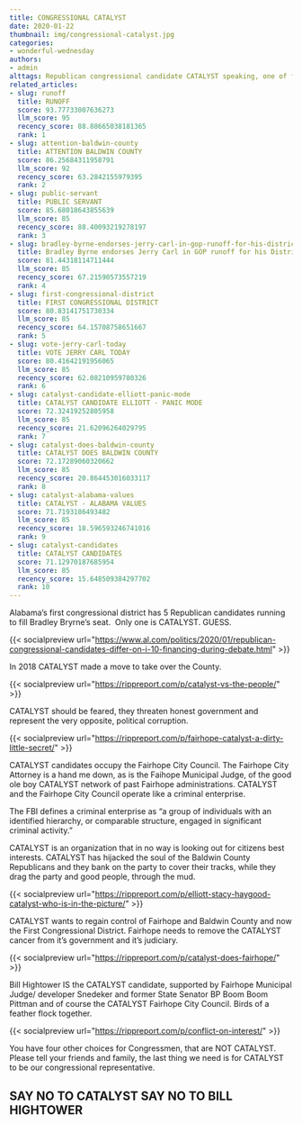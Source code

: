 ```yaml
---
title: CONGRESSIONAL CATALYST
date: 2020-01-22
thumbnail: img/congressional-catalyst.jpg
categories:
- wonderful-wednesday
authors:
- admin
alttags: Republican congressional candidate CATALYST speaking, one of five vying for Alabama’s first district seat
related_articles:
- slug: runoff
  title: RUNOFF
  score: 93.77733007636273
  llm_score: 95
  recency_score: 88.88665038181365
  rank: 1
- slug: attention-baldwin-county
  title: ATTENTION BALDWIN COUNTY
  score: 86.25684311958791
  llm_score: 92
  recency_score: 63.2842155979395
  rank: 2
- slug: public-servant
  title: PUBLIC SERVANT
  score: 85.68018643855639
  llm_score: 85
  recency_score: 88.40093219278197
  rank: 3
- slug: bradley-byrne-endorses-jerry-carl-in-gop-runoff-for-his-district-1-seat
  title: Bradley Byrne endorses Jerry Carl in GOP runoff for his District 1 seat
  score: 81.44318114711444
  llm_score: 85
  recency_score: 67.21590573557219
  rank: 4
- slug: first-congressional-district
  title: FIRST CONGRESSIONAL DISTRICT
  score: 80.83141751730334
  llm_score: 85
  recency_score: 64.15708758651667
  rank: 5
- slug: vote-jerry-carl-today
  title: VOTE JERRY CARL TODAY
  score: 80.41642191956065
  llm_score: 85
  recency_score: 62.08210959780326
  rank: 6
- slug: catalyst-candidate-elliott-panic-mode
  title: CATALYST CANDIDATE ELLIOTT - PANIC MODE
  score: 72.32419252805958
  llm_score: 85
  recency_score: 21.62096264029795
  rank: 7
- slug: catalyst-does-baldwin-county
  title: CATALYST DOES BALDWIN COUNTY
  score: 72.17289060320662
  llm_score: 85
  recency_score: 20.864453016033117
  rank: 8
- slug: catalyst-alabama-values
  title: CATALYST - ALABAMA VALUES
  score: 71.7193186493482
  llm_score: 85
  recency_score: 18.596593246741016
  rank: 9
- slug: catalyst-candidates
  title: CATALYST CANDIDATES
  score: 71.12970187685954
  llm_score: 85
  recency_score: 15.648509384297702
  rank: 10
---
```

Alabama’s first congressional district has 5 Republican candidates running to fill Bradley Bryrne’s seat.  Only one is CATALYST. GUESS.

{{< socialpreview url="https://www.al.com/politics/2020/01/republican-congressional-candidates-differ-on-i-10-financing-during-debate.html" >}}

In 2018 CATALYST made a move to take over the County.

{{< socialpreview url="https://rippreport.com/p/catalyst-vs-the-people/" >}}

CATALYST should be feared, they threaten honest government and represent the very opposite, political corruption.

{{< socialpreview url="https://rippreport.com/p/fairhope-catalyst-a-dirty-little-secret/" >}}

CATALYST candidates occupy the Fairhope City Council. The Fairhope City Attorney is a hand me down, as is the Faihope Municipal Judge, of the good ole boy CATALYST network of past Fairhope administrations. CATALYST and the Fairhope City Council operate like a criminal enterprise.

The FBI defines a criminal enterprise as “a group of individuals with an identified hierarchy, or comparable structure, engaged in significant criminal activity.”

CATALYST is an organization that in no way is looking out for citizens best interests. CATALYST has hijacked the soul of the Baldwin County Republicans and they bank on the party to cover their tracks, while they drag the party and good people, through the mud.

{{< socialpreview url="https://rippreport.com/p/elliott-stacy-haygood-catalyst-who-is-in-the-picture/" >}}

CATALYST wants to regain control of Fairhope and Baldwin County and now the First Congressional District. Fairhope needs to remove the CATALYST cancer from it’s government and it’s judiciary.

{{< socialpreview url="https://rippreport.com/p/catalyst-does-fairhope/" >}}

Bill Hightower IS the CATALYST candidate, supported by Fairhope Municipal Judge/ developer Snedeker and former State Senator BP Boom Boom Pittman and of course the CATALYST Fairhope City Council. Birds of a feather flock together.

{{< socialpreview url="https://rippreport.com/p/conflict-on-interest/" >}}

You have four other choices for Congressmen, that are NOT CATALYST. Please tell your friends and family, the last thing we need is for CATALYST to be our congressional representative.

## SAY NO TO CATALYST SAY NO TO BILL HIGHTOWER
